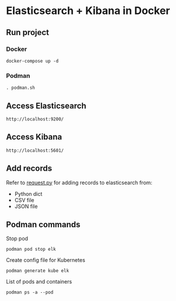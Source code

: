 # Elasticsearch + Kibana in Docker

## Run project
### Docker

    docker-compose up -d

### Podman
    . podman.sh

## Access Elasticsearch

    http://localhost:9200/

## Access Kibana

    http://localhost:5601/

## Add records

Refer to [request.py](request.py) for adding records to elasticsearch from:

* Python dict
* CSV file
* JSON file

## Podman commands
Stop pod

    podman pod stop elk

Create config file for Kubernetes

    podman generate kube elk

List of pods and containers

    podman ps -a --pod
